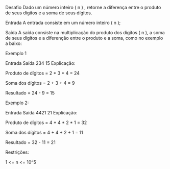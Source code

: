 Desafio
Dado um número inteiro ( n ) , retorne a diferença entre o produto de seus dígitos e a soma de seus dígitos.

Entrada
A entrada consiste em um número inteiro ( n );

Saída
A saída consiste na multiplicação do produto dos dígitos ( n ), a soma de seus dígitos e a diferenção entre o produto e a soma, como no exemplo a baixo: 

Exemplo 1

Entrada	Saída
234	15
Explicação: 

Produto de dígitos = 2 * 3 * 4 = 24

Soma dos dígitos = 2 + 3 + 4 = 9

Resultado = 24 - 9 = 15

Exemplo 2:

Entrada	Saída
4421	21
Explicação: 

Produto de dígitos = 4 * 4 * 2 * 1 = 32

Soma dos dígitos = 4 + 4 + 2 + 1 = 11

Resultado = 32 - 11 = 21

Restrições:

1 <= n <= 10^5

